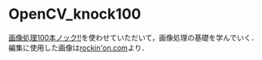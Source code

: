 # OpenCV_knock100
[画像処理100本ノック!!](https://github.com/yoyoyo-yo/Gasyori100knock)を使わせていただいて，画像処理の基礎を学んでいく．
編集に使用した画像は[rockin'on.com](https://rockinon.com/live/detail/182078)より．
